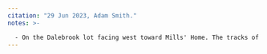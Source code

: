 ```yaml
---
citation: "29 Jun 2023, Adam Smith."
notes: >-

  - On the Dalebrook lot facing west toward Mills' Home. The tracks of the scanner can be seen.
---
```



